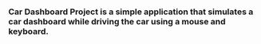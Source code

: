 <h3>Car Dashboard Project is a simple application that simulates a car dashboard while driving the car using a mouse and keyboard.</h3>
